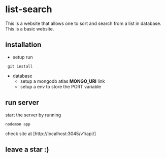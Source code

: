 # list-search
This is a website that allows one to sort and search from a list in database.
This is a basic website.
## installation
* setup
run  

<code> git install </code>

* database
  * setup a mongodb atlas <b>MONGO_URI</b> link
  * setup a env to store the PORT variable
## run server
start the server by running

<code>nodemon app</code>

check site at [http://localhost:3045/v1/api/] 

## leave a star :)
